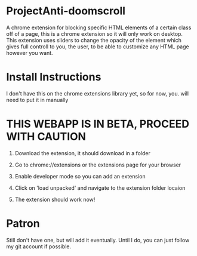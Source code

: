 # ProjectAnti-doomscroll
A chrome extension for blocking specific HTML elements of a certain class off of a page, this is a chrome extension so it will only work on desktop.
This extension uses sliders to change the opacity of the element which gives full controll to you, the user, to be able to customize any HTML page however you want.
# Install Instructions
I don't have this on the chrome extensions library yet, so for now, you. will need to put it in manually

# THIS WEBAPP IS IN BETA, PROCEED WITH CAUTION

1. Download the extension, it should download in a folder

2. Go to chrome://extensions or the extensions page for your browser

3. Enable developer mode so you can add an extension

4. Click on 'load unpacked' and navigate to the extension folder locaion

5. The extension should work now!

# Patron
Still don't have one, but will add it eventually. Until I do, you can just follow my git account if possible.
